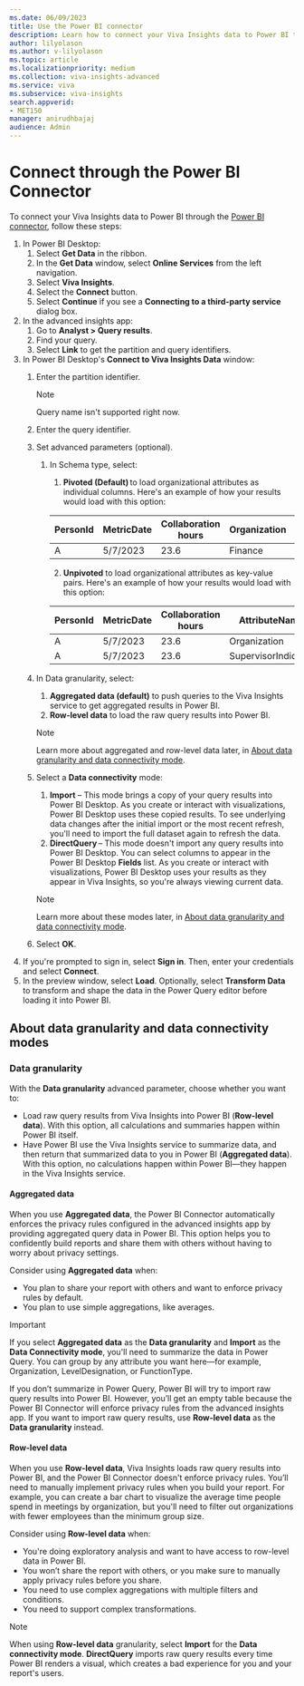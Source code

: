 ```yaml
---
ms.date: 06/09/2023
title: Use the Power BI connector
description: Learn how to connect your Viva Insights data to Power BI through the Power BI connector
author: lilyolason
ms.author: v-lilyolason
ms.topic: article
ms.localizationpriority: medium 
ms.collection: viva-insights-advanced 
ms.service: viva 
ms.subservice: viva-insights 
search.appverid: 
- MET150 
manager: anirudhbajaj
audience: Admin
---
```


# Connect through the Power BI Connector

To connect your Viva Insights data to Power BI through the [Power BI connector](/connectors/powerbi/), follow these steps:

1. In Power BI Desktop:
    1. Select **Get Data** in the ribbon.
    1. In the **Get Data** window, select **Online Services** from the left navigation.
    1. Select **Viva Insights**. 
    1. Select the **Connect** button.
    1. Select **Continue** if you see a **Connecting to a third-party service** dialog box.
1. In the advanced insights app:
    1. Go to **Analyst > Query results**.
    1. Find your query.
    1. Select **Link** to get the partition and query identifiers.
1. In Power BI Desktop's **Connect to Viva Insights Data** window:
    1. Enter the partition identifier.
        >[!Note]
        >Query name isn't supported right now.
    1. Enter the query identifier.
    1. Set advanced parameters (optional).
        1. In Schema type, select:
            1. **Pivoted (Default)** to load organizational attributes as individual columns. Here's an example of how your results would load with this option:
            
            |PersonId|MetricDate|Collaboration hours|Organization|SupervisorIndicator|
            |---------|---------|--------|------|--------|
            |A|5/7/2023|23.6|Finance|Manager|

            2. **Unpivoted** to load organizational attributes as key-value pairs. Here's an example of how your results would load with this option:
            
            |PersonId|MetricDate|Collaboration hours|AttributeName|AttributeValue|
            |---------|---------|--------|------|--------|
            |A|5/7/2023|23.6|Organization|Finance|
            |A|5/7/2023|23.6|SupervisorIndicator|Manager|

    1. In Data granularity, select:
        1. **Aggregated data (default)** to push queries to the Viva Insights service to get aggregated results in Power BI.
        1. **Row-level data** to load the raw query results into Power BI. 
        >[!Note]
        >Learn more about aggregated and row-level data later, in [About data granularity and data connectivity mode](#about-data-granularity-and-data-connectivity-modes).
    2. Select a **Data connectivity** mode:
        1. **Import** – This mode brings a copy of your query results into Power BI Desktop. As you create or interact with visualizations, Power BI Desktop uses these copied results. To see underlying data changes after the initial import or the most recent refresh, you'll need to import the full dataset again to refresh the data.
        1. **DirectQuery** – This mode doesn't import any query results into Power BI Desktop. You can select columns to appear in the Power BI Desktop **Fields** list. As you create or interact with visualizations, Power BI Desktop uses your results as they appear in Viva Insights, so you're always viewing current data.
        >[!Note]
        >Learn more about these modes later, in [About data granularity and data connectivity mode](#about-data-granularity-and-data-connectivity-modes).
    1. Select **OK**.
1.	If you're prompted to sign in, select **Sign in**. Then, enter your credentials and select **Connect**.
1. In the preview window, select **Load**. Optionally, select **Transform Data** to transform and shape the data in the Power Query editor before loading it into Power BI.

## About data granularity and data connectivity modes

### Data granularity

With the **Data granularity** advanced parameter, choose whether you want to:

* Load raw query results from Viva Insights into Power BI (**Row-level data**). With this option, all calculations and summaries happen within Power BI itself.
* Have Power BI use the Viva Insights service to summarize data, and then return that summarized data to you in Power BI (**Aggregated data**). With this option, no calculations happen within Power BI—they happen in the Viva Insights service. 

#### Aggregated data

When you use **Aggregated data**, the Power BI Connector automatically enforces the privacy rules configured in the advanced insights app by providing aggregated query data in Power BI. This option helps you to confidently build reports and share them with others without having to worry about privacy settings.

Consider using **Aggregated data** when:

* You plan to share your report with others and want to enforce privacy rules by default.
* You plan to use simple aggregations, like averages.

>[!Important]
>If you select **Aggregated data** as the **Data granularity** and **Import** as the **Data Connectivity mode**, you'll need to summarize the data in Power Query. You can group by any attribute you want here—for example, Organization, LevelDesignation, or FunctionType. 
>
>If you don’t summarize in Power Query, Power BI will try to import raw query results into Power BI. However, you’ll get an empty table because the Power BI Connector will enforce privacy rules from the advanced insights app. If you want to import raw query results, use **Row-level data** as the **Data granularity** instead.

#### Row-level data

When you use **Row-level data**, Viva Insights loads raw query results into Power BI, and the Power BI Connector doesn't enforce privacy rules. You’ll need to manually implement privacy rules when you build your report. For example, you can create a bar chart to visualize the average time people spend in meetings by organization, but you'll need to filter out organizations with fewer employees than the minimum group size.

Consider using **Row-level data** when:

* You're doing exploratory analysis and want to have access to row-level data in Power BI.
* You won’t share the report with others, or you make sure to manually apply privacy rules before you share.
* You need to use complex aggregations with multiple filters and conditions.
* You need to support complex transformations.

>[!Note]
>When using **Row-level data** granularity, select **Import** for the **Data connectivity mode**. **DirectQuery** imports raw query results every time Power BI renders a visual, which creates a bad experience for you and your report's users.



